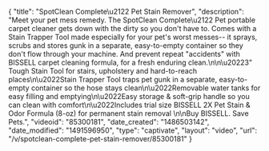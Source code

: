 {
    "title": "SpotClean Complete\u2122 Pet Stain Remover",
    "description": "Meet your pet mess remedy. The SpotClean Complete\u2122 Pet portable carpet cleaner gets down with the dirty so you don't have to. Comes with a Stain Trapper Tool made especially for your pet's worst messes-- it sprays, scrubs and stores gunk in a separate, easy-to-empty container so they don't flow through your machine. And prevent repeat \"accidents\" with BISSELL carpet cleaning formula, for a fresh enduring clean.\n\n\u20223\" Tough Stain Tool for stairs, upholstery and hard-to-reach places\n\u2022Stain Trapper Tool traps pet gunk in a separate, easy-to-empty container so the hose stays clean\n\u2022Removable water tanks for easy filling and emptying\n\u2022Easy storage & soft-grip handle so you can clean with comfort\n\u2022Includes trial size BISSELL 2X Pet Stain & Odor Formula (8-oz) for permanent stain removal \n\nBuy BISSELL. Save Pets.",
    "videoid": "85300181",
    "date_created": "1486503142",
    "date_modified": "1491596950",
    "type": "captivate",
    "layout": "video",
    "url": "\/v\/spotclean-complete-pet-stain-remover\/85300181"
}